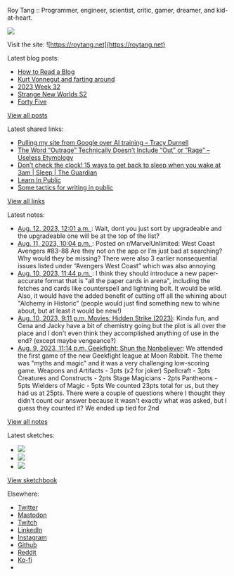 Roy Tang :: Programmer, engineer, scientist, critic, gamer, dreamer, and kid-at-heart.

![](https://roytang.net/static/img/profile.jpg)

Visit the site: ![https://roytang.net](https://roytang.net)

Latest blog posts:

- [How to Read a Blog](https://roytang.net/2023/08/reading-blogs/)
- [Kurt Vonnegut and farting around](https://roytang.net/2023/08/vonnegut/)
- [2023 Week 32](https://roytang.net/2023/08/2023-week-32/)
- [Strange New Worlds S2](https://roytang.net/2023/08/strange-new-worlds-s2/)
- [Forty Five](https://roytang.net/2023/08/forty-five/)

[View all posts](https://roytang.net/blog)

Latest shared links:

- [Pulling my site from Google over AI training – Tracy Durnell](https://roytang.net/2023/08/5cb26f2dec3191c908cf8322eafd6d92/)
- [The Word “Outrage” Technically Doesn’t Include “Out” or “Rage” – Useless Etymology](https://roytang.net/2023/08/adb8b43a3062e3a92f59bf195925ec20/)
- [Don’t check the clock! 15 ways to get back to sleep when you wake at 3am | Sleep | The Guardian](https://roytang.net/2023/08/ff81f35a456eb439860f79ac25d7693b/)
- [Learn In Public](https://roytang.net/2023/08/bd0c28edfbdf8a64c1fa81540af2a1cc/)
- [Some tactics for writing in public](https://roytang.net/2023/08/dcc9683a0a33424126f87191801bdf46/)

[View all links](https://roytang.net/links)

Latest notes:

- [Aug. 12, 2023, 12:01 a.m. ](https://roytang.net/2023/08/jvqwiz5/): Wait, dont you just sort by upgradeable and the upgradeable one will be at the top of the list?
- [Aug. 11, 2023, 10:04 p.m. ](https://roytang.net/2023/08/15o9ubc/): Posted on r/MarvelUnlimited: West Coast Avengers #83-88 Are they not on the app or I’m just bad at searching? Why would they be missing? There were also 3 earlier nonsequential issues listed under “Avengers West Coast” which was also annoying
- [Aug. 10, 2023, 11:44 p.m. ](https://roytang.net/2023/08/jvll02q/): I think they should introduce a new paper-accurate format that is &quot;all the paper cards in arena&quot;, including the fetches and cards like counterspell and lightning bolt. It would be wild. Also, it would have the added benefit of cutting off all the whining about &quot;Alchemy in Historic&quot; (people would just find something new to whine about, but at least it would be new!)
- [Aug. 10, 2023, 9:11 p.m. Movies: Hidden Strike (2023)](https://roytang.net/2023/08/hidden-strike-2023/): Kinda fun, and Cena and Jacky have a bit of chemistry going but the plot is all over the place and I don&#x27;t even think they accomplished anything of use in the end? (except maybe vengeance?)
- [Aug. 9, 2023, 11:14 p.m. Geekfight: Shun the Nonbeliever](https://roytang.net/2023/08/geekfight-nonbeliever/): We attended the first game of the new Geekfight league at Moon Rabbit. The theme was &quot;myths and magic&quot; and it was a very challenging low-scoring game. Weapons and Artifacts - 3pts (x2 for joker) Spellcraft - 3pts Creatures and Constructs - 2pts Stage Magicians - 2pts Pantheons - 5pts Wielders of Magic - 5pts We counted 23pts total for us, but they had us at 25pts. There were a couple of questions where I thought they didn&#x27;t count our answer because it wasn&#x27;t exactly what was asked, but I guess they counted it? We ended up tied for 2nd

[View all notes](https://roytang.net/notes)

Latest sketches:


- ![](https://roytang.net/media/cache/a6/91/a691e8e5ea3ce73099ba719c9d195dca.jpg)
- ![](https://roytang.net/media/cache/6a/6a/6a6a50c5debd7b0864f953d27d218c9f.jpg)
- ![](https://roytang.net/media/cache/7a/d4/7ad4e6def8147d6f83590eb62ebf33e6.jpg)

[View sketchbook](https://roytang.net/albums/sketchbook)


Elsewhere:

- [Twitter](https://twitter.com/roytang)
- [Mastodon](https://indieweb.social/@roytang)
- [Twitch](https://twitch.tv/twitchyroy)
- [LinkedIn](https://www.linkedin.com/in/roytang)
- [Instagram](https://instagram.com/roytang0400)
- [Github](https://github.com/roytang)
- [Reddit](https://reddit.com/u/hungryroy)
- [Ko-fi](https://ko-fi.com/roytang)
- [](mailto:hello@roytang.net)
